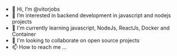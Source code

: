 - 👋 Hi, I’m @vitorjobs
- 👀 I’m interested in backend development in javascript and nodejs projects
- 🌱 I'm currently learning javascript, NodeJs, ReactJs, Docker and Container
- 💞️ I'm looking to collaborate on open source projects
- 📫 How to reach me ...

<!---
vitorjobs/vitorjobs is a ✨ special ✨ repository because its `README.md` (this file) appears on your GitHub profile.
You can click the Preview link to take a look at your changes.
--->
